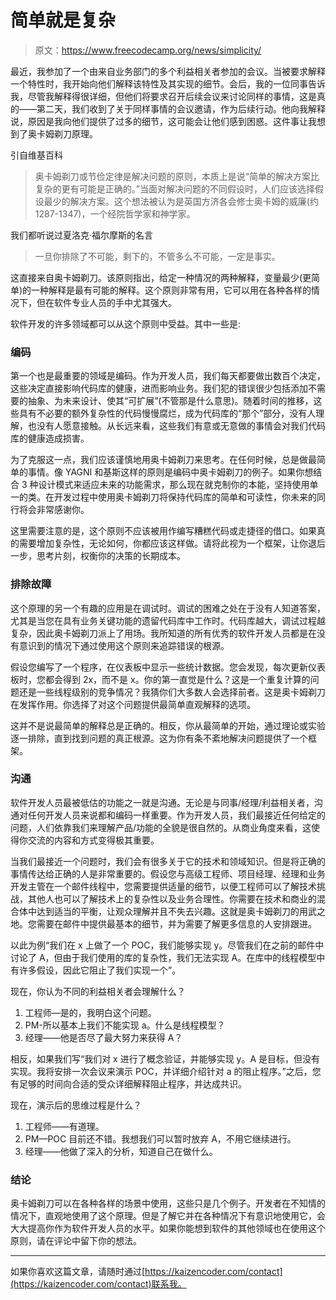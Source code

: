 # 简单就是复杂

> 原文：<https://www.freecodecamp.org/news/simplicity/>

最近，我参加了一个由来自业务部门的多个利益相关者参加的会议。当被要求解释一个特性时，我开始向他们解释该特性及其实现的细节。会后，我的一位同事告诉我，尽管我解释得很详细，但他们将要求召开后续会议来讨论同样的事情，这是真的——第二天，我们收到了关于同样事情的会议邀请，作为后续行动。他向我解释说，原因是我向他们提供了过多的细节，这可能会让他们感到困惑。这件事让我想到了奥卡姆剃刀原理。

引自维基百科

> 奥卡姆剃刀或节俭定律是解决问题的原则，本质上是说“简单的解决方案比复杂的更有可能是正确的。”当面对解决问题的不同假设时，人们应该选择假设最少的解决方案。这个想法被认为是英国方济各会修士奥卡姆的威廉(约 1287-1347)，一个经院哲学家和神学家。

我们都听说过夏洛克·福尔摩斯的名言

> 一旦你排除了不可能，剩下的，不管多么不可能，一定是事实。

这直接来自奥卡姆剃刀。该原则指出，给定一种情况的两种解释，变量最少(更简单)的一种解释是最有可能的解释。这个原则非常有用，它可以用在各种各样的情况下，但在软件专业人员的手中尤其强大。

软件开发的许多领域都可以从这个原则中受益。其中一些是:

### 编码

第一个也是最重要的领域是编码。作为开发人员，我们每天都要做出数百个决定，这些决定直接影响代码库的健康，进而影响业务。我们犯的错误很少包括添加不需要的抽象、为未来设计、使其“可扩展”(不管那是什么意思)。随着时间的推移，这些具有不必要的额外复杂性的代码慢慢腐烂，成为代码库的“那个”部分，没有人理解，也没有人愿意接触。从长远来看，这些我们有意或无意做的事情会对我们代码库的健康造成损害。

为了克服这一点，我们应该谨慎地用奥卡姆剃刀来思考。在任何时候，总是做最简单的事情。像 YAGNI 和基斯这样的原则是编码中奥卡姆剃刀的例子。如果你想结合 3 种设计模式来适应未来的功能需求，那么现在就克制你的本能，坚持使用单一的类。在开发过程中使用奥卡姆剃刀将保持代码库的简单和可读性，你未来的同行将会非常感谢你。

这里需要注意的是，这个原则不应该被用作编写糟糕代码或走捷径的借口。如果真的需要增加复杂性，无论如何，你都应该这样做。请将此视为一个框架，让你退后一步，思考片刻，权衡你的决策的长期成本。

### 排除故障

这个原理的另一个有趣的应用是在调试时。调试的困难之处在于没有人知道答案，尤其是当您在具有业务关键功能的遗留代码库中工作时。代码库越大，调试过程越复杂，因此奥卡姆剃刀派上了用场。我所知道的所有优秀的软件开发人员都是在没有意识到的情况下通过使用这个原则来追踪错误的根源。

假设您编写了一个程序，在仪表板中显示一些统计数据。您会发现，每次更新仪表板时，您都会得到 2x，而不是 x。你的第一直觉是什么？这是一个重复计算的问题还是一些线程级别的竞争情况？我猜你们大多数人会选择前者。这是奥卡姆剃刀在发挥作用。你选择了对这个问题提供最简单直观解释的选项。

这并不是说最简单的解释总是正确的。相反，你从最简单的开始，通过理论或实验逐一排除，直到找到问题的真正根源。这为你有条不紊地解决问题提供了一个框架。

### 沟通

软件开发人员最被低估的功能之一就是沟通。无论是与同事/经理/利益相关者，沟通对任何开发人员来说都和编码一样重要。作为开发人员，我们最接近任何给定的问题，人们依靠我们来理解产品/功能的全貌是很自然的。从商业角度来看，这使得你交流的内容和方式变得极其重要。

当我们最接近一个问题时，我们会有很多关于它的技术和领域知识。但是将正确的事情传达给正确的人是非常重要的。假设您与高级工程师、项目经理、经理和业务开发主管在一个邮件线程中，您需要提供适量的细节，以便工程师可以了解技术挑战，其他人也可以了解技术上的复杂性以及业务合理性。你需要在技术和商业的混合体中达到适当的平衡，让观众理解并且不失去兴趣。这就是奥卡姆剃刀的用武之地。您需要在邮件中提供最基本的细节，并为需要了解更多信息的人安排跟进。

以此为例“我们在 x 上做了一个 POC，我们能够实现 y。尽管我们在之前的邮件中讨论了 A，但由于我们使用的库的复杂性，我们无法实现 A。在库中的线程模型中有许多假设，因此它阻止了我们实现一个”。

现在，你认为不同的利益相关者会理解什么？

1.  工程师—是的，我明白这个问题。
2.  PM-所以基本上我们不能实现 a。什么是线程模型？
3.  经理——他是否尽了最大努力来获得 A？

相反，如果我们写“我们对 x 进行了概念验证，并能够实现 y。A 是目标，但没有实现。我将安排一次会议来演示 POC，并详细介绍针对 a 的阻止程序。”之后，您有足够的时间向合适的受众详细解释阻止程序，并达成共识。

现在，演示后的思维过程是什么？

1.  工程师——有道理。
2.  PM—POC 目前还不错。我想我们可以暂时放弃 A，不用它继续进行。
3.  经理——他做了深入的分析，知道自己在做什么。

### 结论

奥卡姆剃刀可以在各种各样的场景中使用，这些只是几个例子。开发者在不知情的情况下，直观地使用了这个原理。但是了解它并在各种情况下有意识地使用它，会大大提高你作为软件开发人员的水平。如果你能想到软件的其他领域也在使用这个原则，请在评论中留下你的想法。

* * *

如果你喜欢这篇文章，请随时通过[https://kaizencoder.com/contact](https://kaizencoder.com/contact)联系我。